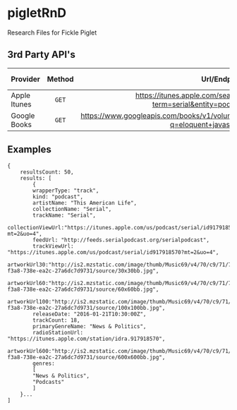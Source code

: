 # pigletRnD
Research Files for Fickle Piglet

## 3rd Party API's


| Provider        | Method      | Url/Endpoint  | Example Number |
| ------------- |:-------------:| ------------:|------------:|
| Apple Itunes | `GET` | https://itunes.apple.com/search?term=serial&entity=podcast | 1 |
| Google Books | `GET` | https://www.googleapis.com/books/v1/volumes?q=eloquent+javascript | 2 |


## Examples

```
{
	resultsCount: 50,
	results: [
		{
		wrapperType: "track",
		kind: "podcast",
		artistName: "This American Life",
		collectionName: "Serial",
		trackName: "Serial",
		collectionViewUrl:"https://itunes.apple.com/us/podcast/serial/id917918570?mt=2&uo=4",
		feedUrl: "http://feeds.serialpodcast.org/serialpodcast",
		trackViewUrl: "https://itunes.apple.com/us/podcast/serial/id917918570?mt=2&uo=4",
		artworkUrl30:"http://is2.mzstatic.com/image/thumb/Music69/v4/70/c9/71/70c97133-f3a8-738e-ea2c-27a6dc7d9731/source/30x30bb.jpg",
		artworkUrl60:"http://is2.mzstatic.com/image/thumb/Music69/v4/70/c9/71/70c97133-f3a8-738e-ea2c-27a6dc7d9731/source/60x60bb.jpg",
		artworkUrl100:"http://is2.mzstatic.com/image/thumb/Music69/v4/70/c9/71/70c97133-f3a8-738e-ea2c-27a6dc7d9731/source/100x100bb.jpg",
		releaseDate: "2016-01-21T10:30:00Z",
		trackCount: 18,
		primaryGenreName: "News & Politics",
		radioStationUrl: "https://itunes.apple.com/station/idra.917918570",
		artworkUrl600:"http://is2.mzstatic.com/image/thumb/Music69/v4/70/c9/71/70c97133-f3a8-738e-ea2c-27a6dc7d9731/source/600x600bb.jpg",
		genres: 
		[
		"News & Politics",
		"Podcasts"
		]
	}...
]
```



